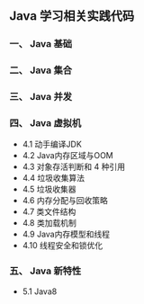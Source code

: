## Java 学习相关实践代码

### 一、 Java 基础
### 二、 Java 集合
### 三、 Java 并发
### 四、 Java 虚拟机
- 4.1 动手编译JDK
- 4.2 Java内存区域与OOM
- 4.3 对象存活判断和 4 种引用
- 4.4 垃圾收集算法
- 4.5 垃圾收集器
- 4.6 内存分配与回收策略
- 4.7 类文件结构
- 4.8 类加载机制
- 4.9 Java内存模型和线程
- 4.10 线程安全和锁优化

### 五、 Java 新特性
- 5.1 Java8 
